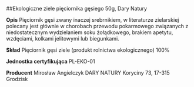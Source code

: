 ##Ekologiczne ziele pięciornika gęsiego 50g, Dary Natury

**Opis** Pięciornik gęsi zwany inaczej srebrnikiem, w literaturze zielarskiej polecany jest głównie w chorobach przewodu pokarmowego związanych z niedostatecznym wydzielaniem soku żołądkowego, brakiem apetytu, wzdęciami, kolkami jelitowymi lub biegunkami.

**Skład** Pięciornik gęsi ziele (produkt rolnictwa ekologicznego) 100%

**Jednostka certyfikująca** PL-EKO-01

**Producent** Mirosław Angielczyk DARY NATURY
Koryciny 73, 17-315 Grodzisk
